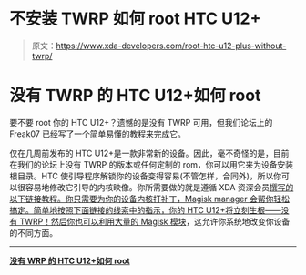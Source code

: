 # 不安装 TWRP 如何 root HTC U12+

> 原文：<https://www.xda-developers.com/root-htc-u12-plus-without-twrp/>

# 没有 TWRP 的 HTC U12+如何 root

要不要 root 你的 HTC U12+？遗憾的是没有 TWRP 可用，但我们论坛上的 Freak07 已经写了一个简单易懂的教程来完成它。

仅在几周前发布的 HTC U12+是一款非常新的设备。因此，毫不奇怪的是，目前在我们的论坛上没有 TWRP 的版本或任何定制的 rom，你可以用它来为设备安装根目录。HTC 使引导程序解锁你的设备变得容易(不管怎样，合同外)，所以你可以很容易地修改它引导的内核映像。你所需要做的就是遵循 XDA 资深会员[撰写的以下链接教程。你只需要为你的设备内核打补丁，Magisk manager 会帮你轻松搞定。简单地按照下面链接的线索中的指示，你的 HTC U12+将立刻生根——没有 TWRP！然后你也可以利用](https://forum.xda-developers.com/member.php?u=3428502)[大量的 Magisk 模块](https://www.xda-developers.com/magisk-modules/)，这允许你系统地改变你设备的不同方面。

* * *

[**没有 WRP 的 HTC U12+如何 root**](https://forum.xda-developers.com/u12-plus/how-to/guide-how-to-root-u12-magisk-tips-tricks-t3802583)